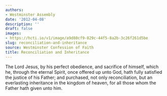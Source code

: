 ```yaml
---
authors:
- Westminster Assembly
date: '2012-04-08'
description: ''
draft: false
images:
- https://hcti.io/v1/image/a9d80cf9-829c-44f5-8a2b-3c26f261d5be
slug: reconciliation-and-inheritance
source: Westminster Confession of Faith
title: Reconciliation and Inheritance
---
```


The Lord Jesus, by his perfect obedience, and sacrifice of himself, which he, through the eternal Spirit, once offered up unto God, hath fully satisfied the justice of his Father; and purchased, not only reconciliation, but an everlasting inheritance in the kingdom of heaven, for all those whom the Father hath given unto him.